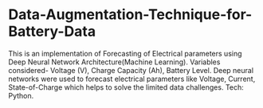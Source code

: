 # Data-Augmentation-Technique-for-Battery-Data
This is an implementation of Forecasting of Electrical parameters using Deep Neural Network Architecture(Machine Learning).
Variables considered- Voltage (V), Charge Capacity (Ah), Battery Level.
Deep neural networks were used to forecast electrical parameters like Voltage, Current, State-of-Charge which helps to solve the limited data challenges. 
Tech: Python.
